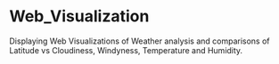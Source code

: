 # Web_Visualization

Displaying Web Visualizations of Weather analysis and comparisons of Latitude vs Cloudiness, Windyness, Temperature and Humidity.
